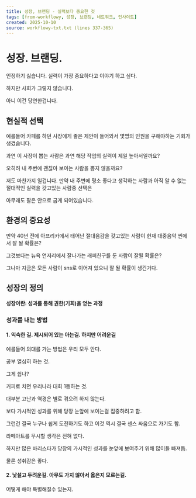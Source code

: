 ```yaml
---
title: 성장, 브랜딩 - 실력보다 중요한 것
tags: [from-workflowy, 성장, 브랜딩, 네트워크, 인사이트]
created: 2025-10-10
source: workflowy-txt.txt (lines 337-365)
---
```


# 성장. 브랜딩.

인정하기 싫습니다. 실력이 가장 중요하다고 이야기 하고 싶다.

하지만 사회가 그렇지 않습니다.

아니 이건 당연한겁니다.

## 현실적 선택

예를들어 카페를 하던 사장에게 좋은 제안이 들어와서 몇명의 인원을 구해야하는 기회가 생겼습니다.

과연 이 사장이 뽑는 사람은 과연 해당 작업의 실력이 제일 높아서일까요?

오히려 내 주변에 괜찮아 보이는 사람을 뽑지 않을까요?

저도 마찬가지 일겁니다. 만약 내 주변에 평소 좋다고 생각하는 사람과 아직 알 수 없는 절대적인 실력을 갖고있는 사람중 선택은

아무래도 팔은 안으로 굽게 되어있습니다.

## 환경의 중요성

만약 40년 전에 아프리카에서 태어난 절대음감을 갖고있는 사람이 현재 대중음악 씬에서 잘 될 확률은?

그것보다는 뉴욕 언저리에서 잘나가는 래퍼친구를 둔 사람이 잘될 확률은?

그나마 지금은 모든 사람이 sns로 이어져 있으니 잘 될 확률이 생긴거다.

## 성장의 정의

**성장이란: 성과를 통해 권한(기회)을 얻는 과정**

### 성과를 내는 방법

#### 1. 익숙한 길. 제시되어 있는 아는길. 하지만 어려운길

예를들어 의대를 가는 방법은 우리 모두 안다.

공부 열심히 하는 것.

그게 쉽나?

커피로 치면 우리나라 대회 1등하는 것.

대부분 고난과 역경은 별로 겪으려 하지 않는다.

보다 가시적인 성과를 위해 당장 눈앞에 보이는걸 집중하려고 함.

그런건 결국 누구나 쉽게 도전하기도 하고 이것 역시 결국 센스 싸움으로 가기도 함.

라떼아트를 무시할 생각은 전혀 없다.

하지만 많은 바리스타가 당장의 가시적인 성과를 눈앞에 보여주기 위해 많이들 빠져듬.

물론 성취감은 좋다.

#### 2. 낯설고 두려운길. 아무도 가지 않아서 옳은지 모르는길.

어떻게 해야 특별해질수 있는지.
